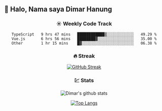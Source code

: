 ## 👋 Halo, Nama saya **Dimar Hanung**

<center>

### :sunny: Weekly Code Track
<!--START_SECTION:waka-->

```text
TypeScript   9 hrs 47 mins   ████████████▒░░░░░░░░░░░░   49.29 %
Vue.js       6 hrs 56 mins   ████████▓░░░░░░░░░░░░░░░░   35.00 %
Other        1 hr 15 mins    █▓░░░░░░░░░░░░░░░░░░░░░░░   06.38 %
```

<!--END_SECTION:waka-->

### :fire: Streak

[![GitHub Streak](http://github-readme-streak-stats.herokuapp.com?user=dimar-hanung)](https://git.io/streak-stats)

### :chart: Stats

![Dimar's github stats](https://github-readme-stats.vercel.app/api?username=dimar-hanung&show_icons=true&theme=vue)

[![Top Langs](https://github-readme-stats.vercel.app/api/top-langs/?username=dimar-hanung)](#)

</center>
